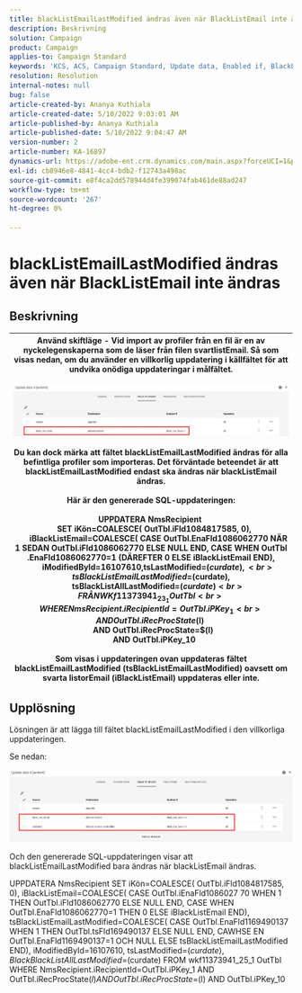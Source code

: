 ```yaml
---
title: blackListEmailLastModified ändras även när BlackListEmail inte ändras
description: Beskrivning
solution: Campaign
product: Campaign
applies-to: Campaign Standard
keywords: 'KCS, ACS, Campaign Standard, Update data, Enabled if, BlackListEmail, blackListEmailLastModified'
resolution: Resolution
internal-notes: null
bug: false
article-created-by: Ananya Kuthiala
article-created-date: 5/10/2022 9:03:01 AM
article-published-by: Ananya Kuthiala
article-published-date: 5/10/2022 9:04:47 AM
version-number: 2
article-number: KA-16897
dynamics-url: https://adobe-ent.crm.dynamics.com/main.aspx?forceUCI=1&pagetype=entityrecord&etn=knowledgearticle&id=ca339ff7-3fd0-ec11-a7b5-0022480a8e40
exl-id: cb8946e8-4841-4cc4-bdb2-f12743a498ac
source-git-commit: e8f4ca2dd578944d4fe399074fab461de88ad247
workflow-type: tm+mt
source-wordcount: '267'
ht-degree: 0%

---
```


# blackListEmailLastModified ändras även när BlackListEmail inte ändras

## Beskrivning



| Använd skiftläge - Vid import av profiler från en fil är en av nyckelegenskaperna som de läser från filen svartlistEmail. Så som visas nedan, om du använder en villkorlig uppdatering i källfältet för att undvika onödiga uppdateringar i målfältet.<br><br>![](assets/___cb339ff7-3fd0-ec11-a7b5-0022480a8e40___.jpeg)<br><br>Du kan dock märka att fältet blackListEmailLastModified ändras för alla befintliga profiler som importeras. Det förväntade beteendet är att blackListEmailLastModified endast ska ändras när blackListEmail ändras.<br><br>Här är den genererade SQL-uppdateringen:<br><br>UPPDATERA NmsRecipient <br>     SET iKön=COALESCE( OutTbl.iFld1084817585, 0),<br>         iBlackListEmail=COALESCE( CASE OutTbl.EnaFld1086062770 NÄR 1 SEDAN OutTbl.iFld1086062770 ELSE NULL END, CASE WHEN OutTbl .EnaFld1086062770=1 (DÄREFTER 0 ELSE iBlackListEmail END),<br>         iModifiedById=16107610,tsLastModified=$(curdate),<br>         tsBlackListEmailLastModified=$(curdate),<br>         tsBlackListAllLastModified=$(curdate) <br>    FRÅN WKf11373941_23_1 OutTbl <br>   WHERE NmsRecipient.iRecipientId=OutTbl.iPKey_1 <br>     AND OutTbl.iRecProcState$(l) <br>     AND OutTbl.iRecProcState=$(l) <br>     AND OutTbl.iPKey_10<br><br>Som visas i uppdateringen ovan uppdateras fältet blackListEmailLastModified (tsBlackListEmailLastModified) oavsett om svarta listorEmail (iBlackListEmail) uppdateras eller inte. |
| --- |



## Upplösning


Lösningen är att lägga till fältet blackListEmailLastModified i den villkorliga uppdateringen.

Se nedan:

![](assets/46d6b7ee-ab97-eb11-b1ac-002248093c2a.png)

Och den genererade SQL-uppdateringen visar att blackListEmailLastModified bara ändras när blackListEmail ändras.

UPPDATERA NmsRecipient SET iKön=COALESCE( OutTbl.iFld1084817585, 0), iBlackListEmail=COALESCE( CASE OutTbl.iEnaFld1086027 70 WHEN 1 THEN OutTbl.iFld1086062770 ELSE NULL END, CASE WHEN OutTbl.EnaFld1086062770=1 THEN 0 ELSE iBlackListEmail END), tsBlackListEmailLastModified=COALESCE( CASE OutTbl.EnaFld1169490137 WHEN 1 THEN OutTbl.tsFld169490137 ELSE NULL END, CAWHSE EN OutTbl.EnaFld1169490137=1 OCH NULL ELSE tsBlackListEmailLastModified END), iModifiedById=16107610, tsLastModified=$(curdate), BlackBlack ListAllLastModified=$(curdate) FROM wkf11373941_25_1 OutTbl WHERE NmsRecipient.iRecipientId=OutTbl.iPKey_1 AND OutTbl.iRecProcState$(l) AND OutTbl.iRecProcState=$(l) AND OutTbl.iPKey_10
